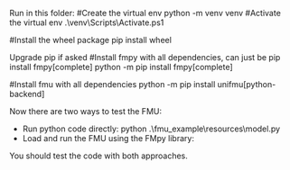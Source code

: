 Run in this folder:
#Create the virtual env
python -m venv venv
#Activate the virtual env
.\venv\Scripts\Activate.ps1

#Install the wheel package
pip install wheel

Upgrade pip if asked
#Install fmpy with all dependencies, can just be pip install fmpy[complete]
python -m pip install fmpy[complete]

#Install fmu with all dependencies
python -m pip install unifmu[python-backend]


Now there are two ways to test the FMU:
- Run python code directly: python .\fmu_example\resources\model.py  
- Load and run the FMU using the FMpy library: 

You should test the code with both approaches.

